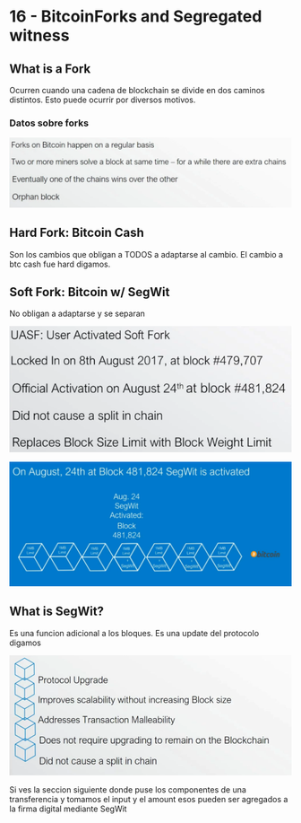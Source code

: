 # 16 - BitcoinForks and Segregated witness

## What is a Fork

Ocurren cuando una cadena de blockchain se divide en dos caminos distintos. Esto puede ocurrir por diversos motivos.

### Datos sobre forks

![](../../.gitbook/assets/imagen%20%28330%29.png)

##  Hard Fork: Bitcoin Cash 

Son los cambios que obligan a TODOS a adaptarse al cambio. El cambio a btc cash fue hard digamos.

## Soft Fork: Bitcoin w/ SegWit 

No obligan a adaptarse y se separan

![](../../.gitbook/assets/imagen%20%28329%29.png)

![](../../.gitbook/assets/imagen%20%28326%29.png)

## What is SegWit?

Es una funcion adicional a los bloques. Es una update del protocolo digamos

![](../../.gitbook/assets/imagen%20%28328%29.png)

Si ves la seccion siguiente donde puse los componentes de una transferencia y tomamos el input y el amount esos pueden ser agregados a la firma digital mediante SegWit



